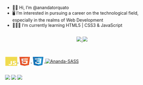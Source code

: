 
<ul> 
  <li>👧🏽 Hi, I’m @anandatorquato</li>
  <li>🖥️ I’m interested in pursuing a career on the technological field, especially in the realms of Web Development</li>
  <li>👩🏽‍💻 I’m currently learning HTML5 | CSS3 & JavaScript</>
</ul>

##

<div align="center">
<a href="https://github.com/anandatorquato">
<img height="180em" src="https://github-readme-stats.vercel.app/api?username=anandatorquato&show_icons=true&theme=nord&include_all_commits=true&count_private=true"/>
<img height="180em" src="https://github-readme-stats.vercel.app/api/top-langs/?username=anandatorquato&layout=compact&langs_count=7&theme=nord"/>
</div>

##
  
<div style="display: inline_block"><br>
  <img align="center" alt="Ananda-JS" height="30" width="40" src="https://raw.githubusercontent.com/devicons/devicon/master/icons/javascript/javascript-plain.svg">
  <img align="center" alt="Ananda-HTML" height="30" width="40" src="https://raw.githubusercontent.com/devicons/devicon/master/icons/html5/html5-original.svg">
  <img align="center" alt="Ananda-CSS" height="30" width="40" src="https://raw.githubusercontent.com/devicons/devicon/master/icons/css3/css3-original.svg">
  <img align="center" alt="Ananda-SASS" height="30" width="40" src="https://img.shields.io/badge/Sass-CC6699?style=for-the-badge&logo=sass&logoColor=white">
</div>

 ##
  
<div> 
  <a href="https://www.instagram.com/anandatorquato/" target="_blank"><img src="https://img.shields.io/badge/-Instagram-%23E4405F?style=for-the-badge&logo=instagram&logoColor=white" target="_blank"></a>
  <a href = "mailto:anandatorquato@hotmail.com"><img src="https://img.shields.io/badge/-Gmail-%23333?style=for-the-badge&logo=gmail&logoColor=white" target="_blank"></a>
  <a href="https://www.linkedin.com/in/ananda-torquato-7587b6145/" target="_blank"><img src="https://img.shields.io/badge/-LinkedIn-%230077B5?style=for-the-badge&logo=linkedin&logoColor=white" target="_blank"></a> 
</div>

